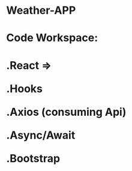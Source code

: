 # Weather-APP

<p/>

<h1>Code Workspace:<h1/>
<p/>
.React =>
<p/>
.Hooks
<p/>
.Axios (consuming Api)
<p/>
.Async/Await
<p/>
.Bootstrap

